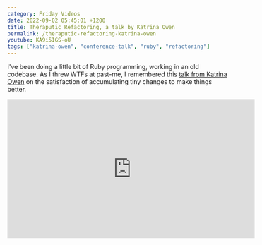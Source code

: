 ```yaml
---
category: Friday Videos
date: 2022-09-02 05:45:01 +1200
title: Theraputic Refactoring, a talk by Katrina Owen
permalink: /theraputic-refactoring-katrina-owen
youtube: KA9i5IGS-oU
tags: ["katrina-owen", "conference-talk", "ruby", "refactoring"]
---
```


I've been doing a little bit of Ruby programming, working in an old codebase. As I threw WTFs at past-me, I remembered this [talk from Katrina Owen](https://www.youtube.com/watch?v=KA9i5IGS-oU) on the satisfaction of accumulating tiny changes to make things better.

<iframe width="560" height="315" src="https://www.youtube-nocookie.com/embed/KA9i5IGS-oU" title="YouTube video player" frameborder="0" allow="accelerometer; autoplay; clipboard-write; encrypted-media; gyroscope; picture-in-picture" allowfullscreen></iframe>